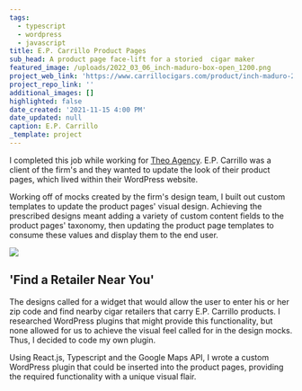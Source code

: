 ```yaml
---
tags:
  - typescript
  - wordpress
  - javascript
title: E.P. Carrillo Product Pages
sub_head: A product page face-lift for a storied  cigar maker
featured_image: /uploads/2022_03_06_inch-maduro-box-open_1200.png
project_web_link: 'https://www.carrillocigars.com/product/inch-maduro-2/'
project_repo_link: ''
additional_images: []
highlighted: false
date_created: '2021-11-15 4:00 PM'
date_updated: null
caption: E.P. Carrillo
_template: project
---
```


I completed this job while working for [Theo Agency](https://theo.agency/). E.P. Carrillo was a client of the firm's and they wanted to update the look of their product pages, which lived within their WordPress website.

Working off of mocks created by the firm's design team, I built out custom templates to update the product pages' visual design. Achieving the prescribed designs meant adding a variety of custom content fields to the product pages' taxonomy, then updating the product page templates to consume these values and display them to the end user.

![](/uploads/2022_03_06_screen-shot-2022-03-06-at-2-46-12-pm.png)

## 'Find a Retailer Near You'

The designs called for a  widget that would allow the user to enter his or her zip code and find nearby cigar retailers that carry E.P. Carrillo products. I researched WordPress plugins that might provide this functionality, but none allowed for us to achieve the visual feel called for in the design mocks. Thus, I decided to code my own plugin.

Using React.js, Typescript and the Google Maps API, I wrote a custom WordPress plugin that could be inserted into the product pages, providing the required functionality with a unique visual flair.
